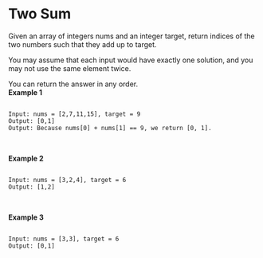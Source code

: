 # Two Sum


Given an array of integers nums and an integer target, return indices of the two numbers such that they add up to target.

You may assume that each input would have exactly one solution, and you may not use the same element twice.

You can return the answer in any order.
<br>
**Example 1**
<pre><code>
Input: nums = [2,7,11,15], target = 9
Output: [0,1]
Output: Because nums[0] + nums[1] == 9, we return [0, 1].
</code></pre><br>
**Example 2**
<pre><code>
Input: nums = [3,2,4], target = 6
Output: [1,2]
</code></pre><br>
**Example 3**
<pre><code>
Input: nums = [3,3], target = 6
Output: [0,1]
</code></pre>


